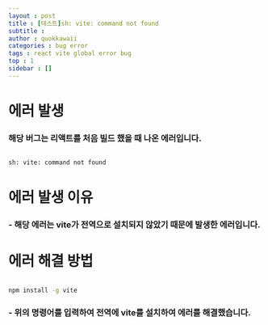 ```yaml
---
layout : post
title : [테스트]sh: vite: command not found
subtitle : 
author : quokkawaii
categories : bug error
tags : react vite global error bug
top : 1
sidebar : []
---
```


# 에러 발생

### 해당 버그는 리액트를 처음 빌드 했을 때 나온 에러입니다.

```sh

sh: vite: command not found

```

# 에러 발생 이유

### - 해당 에러는 vite가 전역으로 설치되지 않았기 때문에 발생한 에러입니다.

# 에러 해결 방법

```sh

npm install -g vite

```

### - 위의 명령어를 입력하여 전역에 vite를 설치하여 에러를 해결했습니다.
